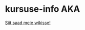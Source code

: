 # kursuse-info AKA
[Siit saad meie wikisse!](https://github.com/LordzShadow/kursuse-info/wiki/Projekt)
